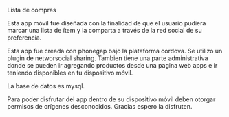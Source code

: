 Lista de compras

Esta app móvil fue diseñada con la finalidad de que el usuario pudiera marcar una lista de ítem y la comparta a través de la red social de su preferencia.

Esta app fue creada con phonegap bajo la plataforma cordova. Se utilizo un plugin de networsocial sharing. Tambien tiene una parte administrativa donde se pueden ir agregando productos desde una pagina web apps e ir teniendo disponibles en tu dispositivo móvil.

La base de  datos es mysql. 

Para poder disfrutar del app dentro de su dispositivo móvil deben otorgar permisos de orígenes desconocidos. 
Gracias espero la disfruten.
